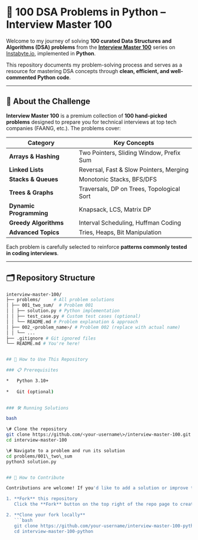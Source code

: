 # 🧠 100 DSA Problems in Python – Interview Master 100  

Welcome to my journey of solving **100 curated Data Structures and Algorithms (DSA) problems** from the **[Interview Master 100](https://instabyte.io/p/interview-master-100)** series on [Instabyte.io](https://instabyte.io), implemented in **Python**.  

This repository documents my problem-solving process and serves as a resource for mastering DSA concepts through **clean, efficient, and well-commented Python code**.  

---

## 📌 About the Challenge  

**Interview Master 100** is a premium collection of **100 hand-picked problems** designed to prepare you for technical interviews at top tech companies (FAANG, etc.). The problems cover:  

| Category                  | Key Concepts |
|---------------------------|-------------|
| **Arrays & Hashing**      | Two Pointers, Sliding Window, Prefix Sum |
| **Linked Lists**          | Reversal, Fast & Slow Pointers, Merging |
| **Stacks & Queues**       | Monotonic Stacks, BFS/DFS |
| **Trees & Graphs**        | Traversals, DP on Trees, Topological Sort |
| **Dynamic Programming**   | Knapsack, LCS, Matrix DP |
| **Greedy Algorithms**     | Interval Scheduling, Huffman Coding |
| **Advanced Topics**       | Tries, Heaps, Bit Manipulation |

Each problem is carefully selected to reinforce **patterns commonly tested in coding interviews**.  

---

## 🗂️ Repository Structure  

```bash
interview-master-100/
├── problems/     # All problem solutions
│ ├── 001_two_sum/  # Problem 001
│ │ ├── solution.py # Python implementation
│ │ ├── test_case.py # Custom test cases (optional)
│ │ └── README.md # Problem explanation & approach
│ ├── 002_<problem_name>/ # Problem 002 (replace with actual name)
│ │ └── ...
├── .gitignore # Git ignored files
└── README.md # You're here!           


## 🚀 How to Use This Repository

### 📋 Prerequisites

*   Python 3.10+
    
*   Git (optional)
    

### 🛠️ Running Solutions

bash

\# Clone the repository
git clone https://github.com/<your-username\>/interview-master-100.git
cd interview-master-100

\# Navigate to a problem and run its solution
cd problems/001\_two\_sum
python3 solution.py


## 🤝 How to Contribute

Contributions are welcome! If you'd like to add a solution or improve this repository, follow these steps:

1. **Fork** this repository  
   Click the **Fork** button on the top right of the repo page to create your own copy.

2. **Clone your fork locally**  
   ```bash
   git clone https://github.com/your-username/interview-master-100-python.git
   cd interview-master-100-python
